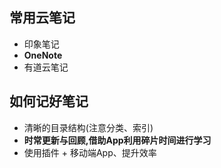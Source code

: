 ## 常用云笔记
* 印象笔记
* **OneNote**
* 有道云笔记

## 如何记好笔记
* 清晰的目录结构(注意分类、索引)
* **时常更新与回顾,借助App利用碎片时间进行学习**
* 使用插件 + 移动端App、提升效率

